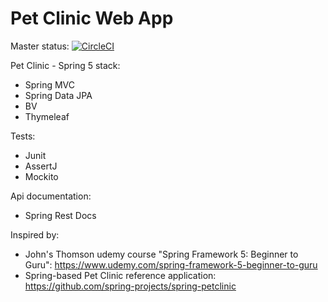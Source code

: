 # Pet Clinic Web App
Master status: [![CircleCI](https://circleci.com/gh/piotrek19/pet-clinik/tree/master.svg?style=svg&circle-token=da37dfe74512bd91609a6da6317f0c2e7a4a2b99)](https://circleci.com/gh/piotrek19/pet-clinik/tree/master)

Pet Clinic - Spring 5 stack:
- Spring MVC
- Spring Data JPA
- BV
- Thymeleaf

Tests:
- Junit
- AssertJ
- Mockito

Api documentation:
- Spring Rest Docs


Inspired by:
- John's Thomson udemy course "Spring Framework 5: Beginner to Guru": https://www.udemy.com/spring-framework-5-beginner-to-guru
- Spring-based Pet Clinic reference application: https://github.com/spring-projects/spring-petclinic
